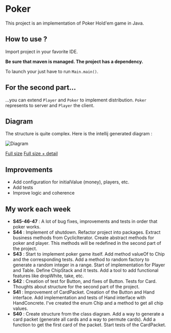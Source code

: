 # Poker
This project is an implementation of Poker Hold'em game in Java.

## How to use ?
Import project in your favorite IDE.

**Be sure that maven is managed. The project has a dependency.**

To launch your just have to run `Main.main()`.

## For the second part...
...you can extend `Player` and `Poker` to implement distribution. `Poker` represents to server and `Player` the client.

## Diagram
The structure is quite complex. Here is the intellij generated diagram :

![Diagram](https://bytebucket.org/ptango/poker/raw/8d15076f46cc2f1f49fd896264b8d31f0f892d81/diagrams/diagram.png)

[Full size](https://bytebucket.org/ptango/poker/raw/8d15076f46cc2f1f49fd896264b8d31f0f892d81/diagrams/diagram.png)
[Full size + detail](https://bytebucket.org/ptango/poker/raw/33d053bd1731268be127299079cbfea301e3fa9c/diagrams/diagram.svg)


## Improvements

- Add configuration for initialValue (money), players, etc.
- Add tests
- Improve logic and coherence

## My work each week

- **S45-46-47** : A lot of bug fixes, improvements and tests in order that poker works.
- **S44** : Implement of shutdown. Refactor project into packages. Extract business methods from CyclicIterator. Create abstract methods for poker and player. This methods will be redefined in the second part of the project.
- **S43** : Start to implement poker game itself. Add method valueOf to Chip and the corresponding tests. Add a method to random factory to generate a random integer in a range. Start of implementation for Player and Table. Define ChipStack and it tests. Add a tool to add functional features like dropWhite, take, etc. 
- **S42** : Creation of test for Button, and fixes of Button. Tests for Card. Thoughts about structure for the second part of the project.
- **S41** : Improvement of CardPacket. Creation of the Button and Hand interface. Add implementation and tests of Hand interface with HandConcrete. I've created the enum Chip and a method to get all chip values.
- **S40** : Create structure from the class diagram. Add a way to generate a card packet (generate all cards and a way to permute cards). Add a function to get the first card of the packet. Start tests of the CardPacket.

